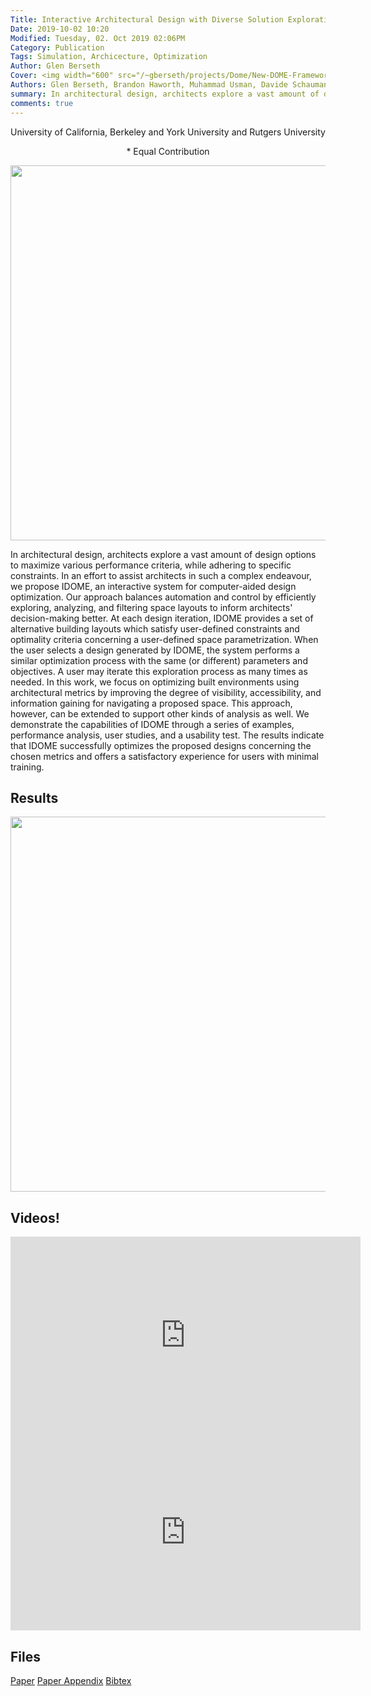 ```yaml
---
Title: Interactive Architectural Design with Diverse Solution Exploration
Date: 2019-10-02 10:20
Modified: Tuesday, 02. Oct 2019 02:06PM 
Category: Publication
Tags: Simulation, Archicecture, Optimization 
Author: Glen Berseth
Cover: <img width="600" src="/~gberseth/projects/Dome/New-DOME-Framework-v5.png">
Authors: Glen Berseth, Brandon Haworth, Muhammad Usman, Davide Schaumann, Mahyar Khayatkhoei, Mubbasir Turab Kapadia, Petros Faloutsos
summary: In architectural design, architects explore a vast amount of design options to maximize various performance criteria, while adhering to specific constraints. In an effort to assist architects in such a complex endeavour, we propose IDOME, an interactive system for computer-aided design optimization. Our approach balances automation and control by efficiently exploring, analyzing, and filtering space layouts to inform architects' decision-making better. At each design iteration, IDOME provides a set of alternative building layouts which satisfy user-defined constraints and optimality criteria concerning a user-defined space parametrization. When the user selects a design generated by IDOME, the system performs a similar optimization process with the same (or different) parameters and objectives. A user may iterate this exploration process as many times as needed. 	In this work, we focus on optimizing built environments using architectural metrics by improving the degree of visibility, accessibility, and information gaining for navigating a proposed space. 	This approach, however, can be extended to support other kinds of analysis as well.	We demonstrate the capabilities of IDOME through a series of examples, performance analysis, user studies, and a usability test. The results indicate that IDOME successfully optimizes the proposed designs concerning the chosen metrics and offers a satisfactory experience for users with minimal training.
comments: true
---
```


<div align="center">
	<p>	
            University of California, Berkeley and York University and Rutgers University
    </p>
    <p>	
            * Equal Contribution
    </p>
</div>

<div align="center">
            <img width="600" src="/~gberseth/projects/Dome/New-DOME-Framework-v5.png">
</div>

In architectural design, architects explore a vast amount of design options to maximize various performance criteria, while adhering to specific constraints. In an effort to assist architects in such a complex endeavour, we propose IDOME, an interactive system for computer-aided design optimization. Our approach balances automation and control by efficiently exploring, analyzing, and filtering space layouts to inform architects' decision-making better. At each design iteration, IDOME provides a set of alternative building layouts which satisfy user-defined constraints and optimality criteria concerning a user-defined space parametrization. When the user selects a design generated by IDOME, the system performs a similar optimization process with the same (or different) parameters and objectives. A user may iterate this exploration process as many times as needed. 	In this work, we focus on optimizing built environments using architectural metrics by improving the degree of visibility, accessibility, and information gaining for navigating a proposed space. 	This approach, however, can be extended to support other kinds of analysis as well.	We demonstrate the capabilities of IDOME through a series of examples, performance analysis, user studies, and a usability test. The results indicate that IDOME successfully optimizes the proposed designs concerning the chosen metrics and offers a satisfactory experience for users with minimal training.

## Results

<div align="center">
            <img width="600" src="/~gberseth/projects/Dome/code1.png">
</div>

## Videos!

<iframe width="560" height="315" src="https://www.youtube.com/embed/E1LlRJzes2A" frameborder="0" allow="accelerometer; autoplay; encrypted-media; gyroscope; picture-in-picture" allowfullscreen></iframe>

<iframe width="560" height="315" src="https://www.youtube.com/embed/xtbln0XfBWA" frameborder="0" allow="accelerometer; autoplay; encrypted-media; gyroscope; picture-in-picture" allowfullscreen></iframe>


## Files

[Paper](/~gberseth/~gberseth/projects/Dome/paper_one_file.pdf)
[Paper Appendix](/~gberseth/~gberseth/projects/Dome/paper_supp.pdf)
[Bibtex](../files/bibtex/Dome.bib)